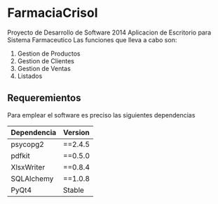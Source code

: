 # FarmaciaCrisol

Proyecto de Desarrollo de Software 2014
Aplicacion de Escritorio para Sistema Farmaceutico
Las funciones que lleva a cabo son:

1. Gestion de Productos
2. Gestion de Clientes
3. Gestion de Ventas
4. Listados

## Requeremientos 

Para emplear el software es preciso las siguientes dependencias

| Dependencia | Version |
| --- | --- |
| psycopg2 | ==2.4.5 |
| pdfkit | ==0.5.0 |
| XlsxWriter | ==0.8.4 |
| SQLAlchemy | ==1.0.8 |
| PyQt4 | Stable |
